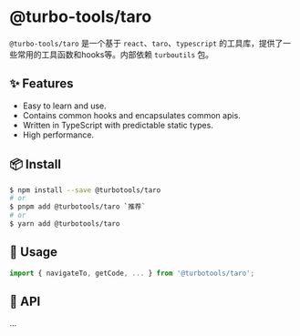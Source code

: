 # @turbo-tools/taro

`@turbo-tools/taro` 是一个基于 `react`、`taro`、`typescript` 的工具库，提供了一些常用的工具函数和hooks等。内部依赖 `turboutils` 包。

## ✨ Features

- Easy to learn and use.
- Contains common hooks and encapsulates common apis.
- Written in TypeScript with predictable static types.
- High performance.

## 📦 Install

```bash
$ npm install --save @turbotools/taro
# or
$ pnpm add @turbotools/taro `推荐`
# or
$ yarn add @turbotools/taro
```

## 🔨 Usage

```ts
import { navigateTo, getCode, ... } from '@turbotools/taro';
```

## 🚀 API

...
